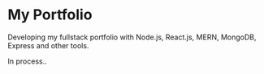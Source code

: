 # My Portfolio

 Developing my fullstack portfolio with Node.js, React.js, MERN, MongoDB, Express and other tools.
 
 In process..

